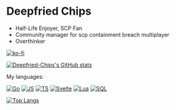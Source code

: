 # Deepfried Chips

- Half-Life Enjoyer, SCP Fan
- Community manager for scp containment breach multiplayer
- Overthinker

[![ko-fi](https://ko-fi.com/img/githubbutton_sm.svg)](https://ko-fi.com/D1D8E6XPY)

[![Deepfried-Chips's GitHub stats](https://github-readme-stats.vercel.app/api?username=Deepfried-Chips&count_private=true&show_icons=true&theme=github_dark)](https://github.com/Deepfried-Chips/)

My languages:

[![Go](https://img.shields.io/badge/Go-000000?logo=Go&style=flat-square)](https://github.com/Deepfried-Chips)
[![JS](https://img.shields.io/badge/JS-000000?logo=Javascript&style=flat-square)](https://github.com/Deepfried-Chips)
[![TS](https://img.shields.io/badge/TS-000000?logo=Typescript&style=flat-square)](https://github.com/Deepfried-Chips)
[![Svelte](https://img.shields.io/badge/Svelte-000000?logo=Svelte&style=flat-square)](https://github.com/Deepfried-Chips)
[![Lua](https://img.shields.io/badge/Lua-000000?logo=Lua&style=flat-square)](https://github.com/Deepfried-Chips)
[![SQL](https://img.shields.io/badge/SQL-000000?logo=SQLite&style=flat-square)](https://github.com/Deepfried-Chips)

[![Top Langs](https://github-readme-stats.vercel.app/api/top-langs/?username=Deepfried-Chips&show_icons=true&theme=github_dark&count_private=true)](https://github.com/Deepfried-Chips/)
